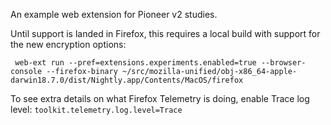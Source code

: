 An example web extension for Pioneer v2 studies.

Until support is landed in Firefox, this requires a local build with support for the new encryption options:
```
 web-ext run --pref=extensions.experiments.enabled=true --browser-console --firefox-binary ~/src/mozilla-unified/obj-x86_64-apple-darwin18.7.0/dist/Nightly.app/Contents/MacOS/firefox
```

To see extra details on what Firefox Telemetry is doing, enable Trace log level: `toolkit.telemetry.log.level=Trace`